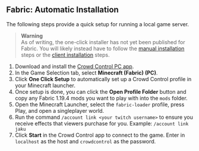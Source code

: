 ## Fabric: Automatic Installation

The following steps provide a quick setup for running a local game server.

> **Warning**  
> As of writing, the one-click installer has not yet been published for Fabric. You will likely
> instead have to follow the [manual installation](fabric_1.19_manual_installation.md) steps
> or the [client installation](fabric_1.19_client_installation.md) steps.

1. Download and install the [Crowd Control PC app](https://crowdcontrol.live/setup).
2. In the Game Selection tab, select **Minecraft (Fabric) (PC)**.
3. Click **One Click Setup** to automatically set up a Crowd Control profile in your Minecraft
   launcher.
4. Once setup is done, you can click the **Open Profile Folder** button and copy any Fabric 1.19.4
   mods you want to play with into the `mods` folder.
5. Open the Minecraft Launcher, select the `fabric-loader` profile, press Play, and open a
   singleplayer world.
6. Run the command `/account link <your twitch username>` to ensure you receive effects that viewers
   purchase for you. Example: `/account link jaku`
7. Click **Start** in the Crowd Control app to connect to the game. Enter in `localhost` as the host
   and `crowdcontrol` as the password.
